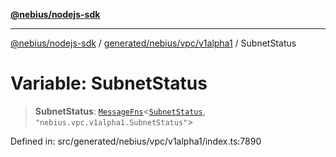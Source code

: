 [**@nebius/nodejs-sdk**](../../../../../README.md)

---

[@nebius/nodejs-sdk](../../../../../README.md) / [generated/nebius/vpc/v1alpha1](../README.md) / SubnetStatus

# Variable: SubnetStatus

> **SubnetStatus**: [`MessageFns`](../../../../../runtime/protos/core/interfaces/MessageFns.md)\<[`SubnetStatus`](../interfaces/SubnetStatus.md), `"nebius.vpc.v1alpha1.SubnetStatus"`\>

Defined in: src/generated/nebius/vpc/v1alpha1/index.ts:7890
